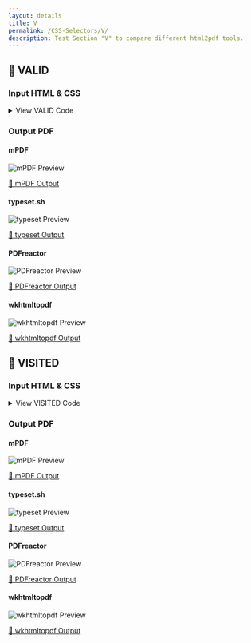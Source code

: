 ```yaml
---
layout: details
title: V
permalink: /CSS-Selectors/V/
description: Test Section "V" to compare different html2pdf tools.
---
```




## 🔬 VALID

### Input HTML & CSS

<details>
    <summary>
        View VALID Code
    </summary>
    <pre><code class="hljs xml"><span class="hljs-meta">&lt;!DOCTYPE <span class="hljs-meta-keyword">html</span>&gt;</span>
<span class="hljs-comment">&lt;!-- Sample from https://css-tricks.com/almanac/selectors/v/valid/ --&gt;</span>
<span class="hljs-tag">&lt;<span class="hljs-name">html</span> <span class="hljs-attr">lang</span>=<span class="hljs-string">"en"</span>&gt;</span>
    <span class="hljs-tag">&lt;<span class="hljs-name">head</span>&gt;</span>
        <span class="hljs-tag">&lt;<span class="hljs-name">style</span>&gt;</span><span class="css">
        <span class="hljs-selector-tag">input</span><span class="hljs-selector-pseudo">:invalid</span> {
  <span class="hljs-attribute">background</span>: <span class="hljs-built_in">hsla</span>(<span class="hljs-number">0</span>, <span class="hljs-number">90%</span>, <span class="hljs-number">70%</span>, <span class="hljs-number">1</span>);
}

<span class="hljs-selector-tag">input</span><span class="hljs-selector-pseudo">:valid</span> {
  <span class="hljs-attribute">background</span>: <span class="hljs-built_in">hsla</span>(<span class="hljs-number">100</span>, <span class="hljs-number">90%</span>, <span class="hljs-number">70%</span>, <span class="hljs-number">1</span>);
}


<span class="hljs-selector-tag">body</span> {
  <span class="hljs-attribute">padding</span>: <span class="hljs-number">3em</span>;
}
<span class="hljs-selector-tag">label</span> {
  <span class="hljs-attribute">display</span>: block;
}
<span class="hljs-selector-tag">input</span> {
  <span class="hljs-attribute">padding</span>: <span class="hljs-number">0.25em</span> <span class="hljs-number">0</span>;
  <span class="hljs-attribute">margin-bottom</span>: <span class="hljs-number">0.75em</span>;
}
        </span><span class="hljs-tag">&lt;/<span class="hljs-name">style</span>&gt;</span>
    <span class="hljs-tag">&lt;/<span class="hljs-name">head</span>&gt;</span>
    <span class="hljs-tag">&lt;<span class="hljs-name">body</span>&gt;</span>
        <span class="hljs-tag">&lt;<span class="hljs-name">label</span> <span class="hljs-attr">for</span>=<span class="hljs-string">"email"</span>&gt;</span>Email:<span class="hljs-tag">&lt;/<span class="hljs-name">label</span>&gt;</span>
        <span class="hljs-tag">&lt;<span class="hljs-name">input</span> <span class="hljs-attr">type</span>=<span class="hljs-string">"email"</span> <span class="hljs-attr">id</span>=<span class="hljs-string">"email"</span> <span class="hljs-attr">name</span>=<span class="hljs-string">"email"</span> /&gt;</span>
        
        <span class="hljs-tag">&lt;<span class="hljs-name">label</span> <span class="hljs-attr">for</span>=<span class="hljs-string">"emailRequired"</span>&gt;</span>Email (required):<span class="hljs-tag">&lt;/<span class="hljs-name">label</span>&gt;</span>
        <span class="hljs-tag">&lt;<span class="hljs-name">input</span> <span class="hljs-attr">type</span>=<span class="hljs-string">"email"</span> <span class="hljs-attr">id</span>=<span class="hljs-string">"emailRequired"</span> <span class="hljs-attr">name</span>=<span class="hljs-string">"emailRequired"</span> <span class="hljs-attr">required</span> /&gt;</span>
        
        <span class="hljs-tag">&lt;<span class="hljs-name">form</span> <span class="hljs-attr">action</span>=<span class="hljs-string">"#"</span>&gt;</span>
          <span class="hljs-tag">&lt;<span class="hljs-name">label</span> <span class="hljs-attr">id</span>=<span class="hljs-string">"guess"</span>&gt;</span>Enter a number 1 through 9:<span class="hljs-tag">&lt;/<span class="hljs-name">label</span>&gt;</span>
          <span class="hljs-tag">&lt;<span class="hljs-name">input</span> <span class="hljs-attr">type</span>=<span class="hljs-string">"text"</span> <span class="hljs-attr">id</span>=<span class="hljs-string">"guess"</span> <span class="hljs-attr">name</span>=<span class="hljs-string">"guess"</span> <span class="hljs-attr">pattern</span>=<span class="hljs-string">"[1-9]{1}"</span> <span class="hljs-attr">required</span> /&gt;</span>
        <span class="hljs-tag">&lt;/<span class="hljs-name">form</span>&gt;</span>
    <span class="hljs-tag">&lt;/<span class="hljs-name">body</span>&gt;</span>
<span class="hljs-tag">&lt;/<span class="hljs-name">html</span>&gt;</span></code></pre>
    <p>
        <a href="https://raw.githubusercontent.com/azettl/compare.html2pdf.tools/master//html/CSS%20Selectors/V/valid.html" target="_blank" rel="noopener">📄 Get Input HTML on GitHub</a>
    </p>
</details>

### Output PDF

<div class="details-boxes">
    <div>
        <h4>mPDF</h4>
        <img src="/{{ page.path }}/../mpdf__html_CSS_Selectors_V_valid.html.png" alt="mPDF Preview" />
        <p>
            <a href="/{{ page.path }}/../mpdf__html_CSS_Selectors_V_valid.html.pdf" target="_blank">📕 mPDF Output</a>
        </p>
    </div>
    <div>
        <h4>typeset.sh</h4>
        <img src="/{{ page.path }}/../typeset__html_CSS_Selectors_V_valid.html.png" alt="typeset Preview" />
        <p>
            <a href="/{{ page.path }}/../typeset__html_CSS_Selectors_V_valid.html.pdf" target="_blank">📕 typeset Output</a>
        </p>
    </div>
    <div>
        <h4>PDFreactor</h4>
        <img src="/{{ page.path }}/../pdfreactor__html_CSS_Selectors_V_valid.html.png" alt="PDFreactor Preview" />
        <p>
            <a href="/{{ page.path }}/../pdfreactor__html_CSS_Selectors_V_valid.html.pdf" target="_blank">📕 PDFreactor Output</a>
        </p>
    </div>
    <div>
        <h4>wkhtmltopdf</h4>
        <img src="/{{ page.path }}/../wkhtmltopdf__html_CSS_Selectors_V_valid.html.png" alt="wkhtmltopdf Preview" />
        <p>
            <a href="/{{ page.path }}/../wkhtmltopdf__html_CSS_Selectors_V_valid.html.pdf" target="_blank">📕 wkhtmltopdf Output</a>
        </p>
    </div>
</div>

## 🔬 VISITED

### Input HTML & CSS

<details>
    <summary>
        View VISITED Code
    </summary>
    <pre><code class="hljs xml"><span class="hljs-meta">&lt;!DOCTYPE <span class="hljs-meta-keyword">html</span>&gt;</span>
<span class="hljs-comment">&lt;!-- Sample from https://css-tricks.com/almanac/selectors/v/visited/ --&gt;</span>
<span class="hljs-tag">&lt;<span class="hljs-name">html</span> <span class="hljs-attr">lang</span>=<span class="hljs-string">"en"</span>&gt;</span>
    <span class="hljs-tag">&lt;<span class="hljs-name">head</span>&gt;</span>
        <span class="hljs-tag">&lt;<span class="hljs-name">style</span>&gt;</span><span class="css">
        <span class="hljs-selector-tag">a</span><span class="hljs-selector-class">.csstricks</span> {
  <span class="hljs-attribute">color</span>: green;
}

<span class="hljs-selector-tag">a</span><span class="hljs-selector-class">.csstricks</span><span class="hljs-selector-pseudo">:visited</span> {
  <span class="hljs-attribute">color</span>: <span class="hljs-number">#E18728</span>;
}

<span class="hljs-selector-tag">a</span><span class="hljs-selector-class">.codepen</span> {
  <span class="hljs-attribute">border</span>: <span class="hljs-number">2px</span> solid blue;
}

<span class="hljs-selector-tag">a</span><span class="hljs-selector-class">.codepen</span><span class="hljs-selector-pseudo">:visited</span> {
  <span class="hljs-attribute">border</span>: <span class="hljs-number">2px</span> solid black;
}

<span class="hljs-selector-tag">a</span><span class="hljs-selector-class">.google</span> {
  <span class="hljs-attribute">background-color</span>: yellow;
  <span class="hljs-attribute">color</span>: black;
}

<span class="hljs-selector-tag">a</span><span class="hljs-selector-class">.google</span><span class="hljs-selector-pseudo">:visited</span> {
  <span class="hljs-attribute">background-color</span>: <span class="hljs-number">#E18728</span>;
  <span class="hljs-attribute">color</span>: white;
}
<span class="hljs-comment">/* Pen styling, unrelated to :visited */</span>

<span class="hljs-selector-class">.links</span> {
  <span class="hljs-attribute">max-width</span>: <span class="hljs-number">70vw</span>;
  <span class="hljs-attribute">margin</span>: <span class="hljs-number">0</span> auto;
  <span class="hljs-attribute">font-size</span>: <span class="hljs-number">1.5em</span>;
  <span class="hljs-attribute">font-family</span>: <span class="hljs-string">'Source Sans Pro'</span>, sans-serif;
}
        </span><span class="hljs-tag">&lt;/<span class="hljs-name">style</span>&gt;</span>
    <span class="hljs-tag">&lt;/<span class="hljs-name">head</span>&gt;</span>
    <span class="hljs-tag">&lt;<span class="hljs-name">body</span>&gt;</span>
        <span class="hljs-tag">&lt;<span class="hljs-name">section</span> <span class="hljs-attr">class</span>=<span class="hljs-string">"links"</span>&gt;</span>
            <span class="hljs-tag">&lt;<span class="hljs-name">p</span>&gt;</span><span class="hljs-tag">&lt;<span class="hljs-name">a</span> <span class="hljs-attr">href</span>=<span class="hljs-string">"https://www.css-tricks.com"</span> <span class="hljs-attr">class</span>=<span class="hljs-string">"csstricks"</span>&gt;</span>This link goes to CSS-Tricks. After it's been visited, it will turn orange.<span class="hljs-tag">&lt;/<span class="hljs-name">a</span>&gt;</span><span class="hljs-tag">&lt;/<span class="hljs-name">p</span>&gt;</span>
            <span class="hljs-tag">&lt;<span class="hljs-name">p</span>&gt;</span><span class="hljs-tag">&lt;<span class="hljs-name">a</span> <span class="hljs-attr">href</span>=<span class="hljs-string">"https://www.codepen.io"</span> <span class="hljs-attr">class</span>=<span class="hljs-string">"codepen"</span>&gt;</span>This link goes to CodePen. After it's been visited, its border will turn black.<span class="hljs-tag">&lt;/<span class="hljs-name">a</span>&gt;</span><span class="hljs-tag">&lt;/<span class="hljs-name">p</span>&gt;</span>
            <span class="hljs-tag">&lt;<span class="hljs-name">p</span>&gt;</span><span class="hljs-tag">&lt;<span class="hljs-name">a</span> <span class="hljs-attr">href</span>=<span class="hljs-string">"https://www.google.com"</span> <span class="hljs-attr">class</span>=<span class="hljs-string">"google"</span>&gt;</span>This link goes to Google. After it's been visited, it will turn white and the background will turn orange. <span class="hljs-tag">&lt;/<span class="hljs-name">a</span>&gt;</span><span class="hljs-tag">&lt;/<span class="hljs-name">p</span>&gt;</span>
          <span class="hljs-tag">&lt;/<span class="hljs-name">section</span>&gt;</span>
    <span class="hljs-tag">&lt;/<span class="hljs-name">body</span>&gt;</span>
<span class="hljs-tag">&lt;/<span class="hljs-name">html</span>&gt;</span></code></pre>
    <p>
        <a href="https://raw.githubusercontent.com/azettl/compare.html2pdf.tools/master//html/CSS%20Selectors/V/visited.html" target="_blank" rel="noopener">📄 Get Input HTML on GitHub</a>
    </p>
</details>

### Output PDF

<div class="details-boxes">
    <div>
        <h4>mPDF</h4>
        <img src="/{{ page.path }}/../mpdf__html_CSS_Selectors_V_visited.html.png" alt="mPDF Preview" />
        <p>
            <a href="/{{ page.path }}/../mpdf__html_CSS_Selectors_V_visited.html.pdf" target="_blank">📕 mPDF Output</a>
        </p>
    </div>
    <div>
        <h4>typeset.sh</h4>
        <img src="/{{ page.path }}/../typeset__html_CSS_Selectors_V_visited.html.png" alt="typeset Preview" />
        <p>
            <a href="/{{ page.path }}/../typeset__html_CSS_Selectors_V_visited.html.pdf" target="_blank">📕 typeset Output</a>
        </p>
    </div>
    <div>
        <h4>PDFreactor</h4>
        <img src="/{{ page.path }}/../pdfreactor__html_CSS_Selectors_V_visited.html.png" alt="PDFreactor Preview" />
        <p>
            <a href="/{{ page.path }}/../pdfreactor__html_CSS_Selectors_V_visited.html.pdf" target="_blank">📕 PDFreactor Output</a>
        </p>
    </div>
    <div>
        <h4>wkhtmltopdf</h4>
        <img src="/{{ page.path }}/../wkhtmltopdf__html_CSS_Selectors_V_visited.html.png" alt="wkhtmltopdf Preview" />
        <p>
            <a href="/{{ page.path }}/../wkhtmltopdf__html_CSS_Selectors_V_visited.html.pdf" target="_blank">📕 wkhtmltopdf Output</a>
        </p>
    </div>
</div>


